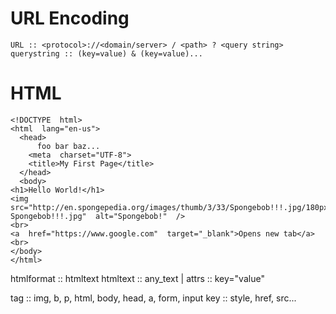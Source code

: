 # URL Encoding
```
URL :: <protocol>://<domain/server> / <path> ? <query string>
querystring :: (key=value) & (key=value)...
```

# HTML

```
<!DOCTYPE  html>
<html  lang="en-us">
  <head>
	  foo bar baz...
    <meta  charset="UTF-8">
    <title>My First Page</title>
  </head>
  <body>
<h1>Hello World!</h1>
<img  src="http://en.spongepedia.org/images/thumb/3/33/Spongebob!!!.jpg/180px-Spongebob!!!.jpg"  alt="Spongebob!"  />
<br>
<a  href="https://www.google.com"  target="_blank">Opens new tab</a>
<br>
</body>
</html>
```
htmlformat :: <tag attrs...> htmltext </tag>
htmltext :: any_text | <htmlformat>
attrs :: key="value"

tag :: img, b, p, html, body, head, a, form, input
key :: style, href, src...

<!--stackedit_data:
eyJoaXN0b3J5IjpbLTEwNzQ1NzUxNDMsLTExNjExNDI3NjgsLT
E5NTgzMjM2NjBdfQ==
-->